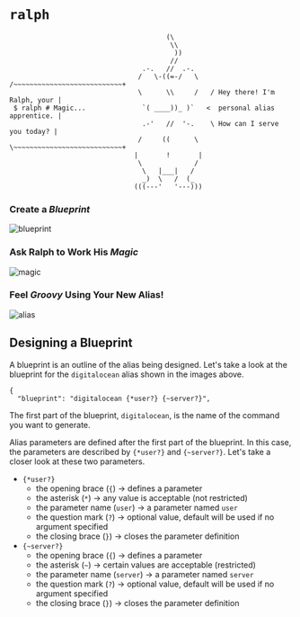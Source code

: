 `ralph`
=======


```
                                       (\
                                        \\
                                         ))
                                        //
                                 .-.   //  .-.
                                /   \-((=-/   \    /~~~~~~~~~~~~~~~~~~~~~~~~~~~+
                                \      \\     /   / Hey there! I'm Ralph, your |
 $ ralph # Magic...              `( ____))_ )`   <  personal alias apprentice. |
                                 .-'   //  '-.    \ How can I serve you today? |
                                /     ((      \    \~~~~~~~~~~~~~~~~~~~~~~~~~~~+
                               |       !       |
                                \             /
                                 \   |___|   /
                                 _)  \   /  (_
                               (((---'   '---)))
```

### Create a *Blueprint*
![blueprint](https://cloud.githubusercontent.com/assets/1139621/7335747/8b64fe6a-eb98-11e4-818a-663748c3efdd.png)

### Ask Ralph to Work His *Magic*
![magic](https://cloud.githubusercontent.com/assets/1139621/7335748/8b71f5fc-eb98-11e4-97ca-34dbab476b68.png)

### Feel *Groovy* Using Your New Alias!
![alias](https://cloud.githubusercontent.com/assets/1139621/7335749/8b7329b8-eb98-11e4-8858-5d4ed0ab4fff.png)

## Designing a Blueprint

A blueprint is an outline of the alias being designed. Let's take a look at the blueprint for the `digitalocean` alias shown in the images above.

```
{
  "blueprint": "digitalocean {*user?} {~server?}",
```

The first part of the blueprint, `digitalocean`, is the name of the command you want to generate.

Alias parameters are defined after the first part of the blueprint. In this case, the parameters are described by `{*user?}` and `{~server?}`. Let's take a closer look at these two parameters.

- `{*user?}`
  - the opening brace (`{`) → defines a parameter
  - the asterisk (`*`) → any value is acceptable (not restricted)
  - the parameter name (`user`) → a parameter named `user`
  - the question mark (`?`) → optional value, default will be used if no argument specified
  - the closing brace (`}`) → closes the parameter definition
- `{~server?}`
  - the opening brace (`{`) → defines a parameter
  - the asterisk (`~`) → certain values are acceptable (restricted)
  - the parameter name (`server`) → a parameter named `server`
  - the question mark (`?`) → optional value, default will be used if no argument specified
  - the closing brace (`}`) → closes the parameter definition
